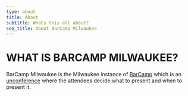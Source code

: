 ```yaml
---
type: about
title: About
subtitle: Whats this all about?
seo_title: About BarCamp Milwaukee
---
```


# WHAT IS BARCAMP MILWAUKEE?

BarCamp Milwaukee is the Milwaukee instance of
[BarCamp](https://en.wikipedia.org/wiki/BarCamp) which is an
[unconference](https://en.wikipedia.org/wiki/Unconference) where the attendees
decide what to present and when to present it.

